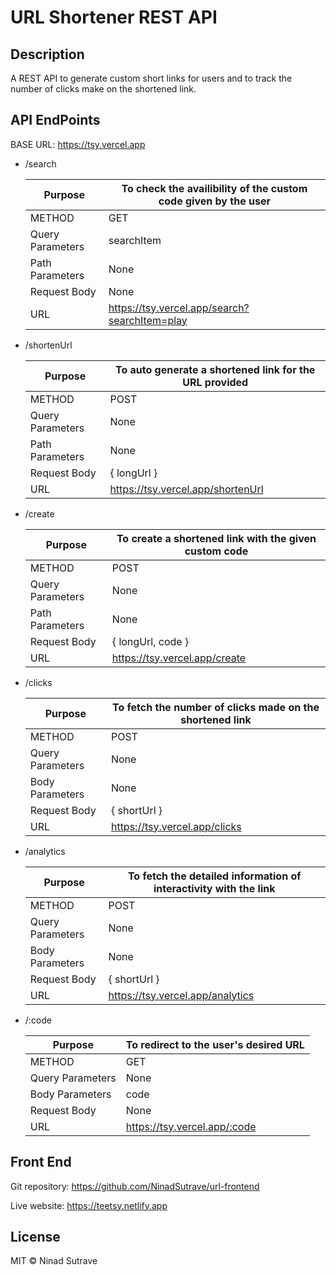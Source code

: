 # URL Shortener REST API

## Description

A REST API to generate custom short links for users and to track the number of clicks make on the shortened link.

## API EndPoints

BASE URL: https://tsy.vercel.app

- /search

  | Purpose          | To check the availibility of the custom code given by the user |
  | ---------------- | -------------------------------------------------------------- |
  | METHOD           | GET                                                            |
  | Query Parameters | searchItem                                                     |
  | Path Parameters  | None                                                           |
  | Request Body     | None                                                           |
  | URL              | https://tsy.vercel.app/search?searchItem=play                  |

- /shortenUrl

  | Purpose          | To auto generate a shortened link for the URL provided |
  | ---------------- | ------------------------------------------------------ |
  | METHOD           | POST                                                   |
  | Query Parameters | None                                                   |
  | Path Parameters  | None                                                   |
  | Request Body     | { longUrl }                                            |
  | URL              | https://tsy.vercel.app/shortenUrl                      |

- /create

  | Purpose          | To create a shortened link with the given custom code |
  | ---------------- | ----------------------------------------------------- |
  | METHOD           | POST                                                  |
  | Query Parameters | None                                                  |
  | Path Parameters  | None                                                  |
  | Request Body     | { longUrl, code }                                     |
  | URL              | https://tsy.vercel.app/create                         |

- /clicks

  | Purpose          | To fetch the number of clicks made on the shortened link |
  | ---------------- | -------------------------------------------------------- |
  | METHOD           | POST                                                     |
  | Query Parameters | None                                                     |
  | Body Parameters  | None                                                     |
  | Request Body     | { shortUrl }                                             |
  | URL              | https://tsy.vercel.app/clicks                            |

- /analytics

  | Purpose          | To fetch the detailed information of interactivity with the link |
  | ---------------- | ---------------------------------------------------------------- |
  | METHOD           | POST                                                             |
  | Query Parameters | None                                                             |
  | Body Parameters  | None                                                             |
  | Request Body     | { shortUrl }                                                     |
  | URL              | https://tsy.vercel.app/analytics                                 |

- /:code

  | Purpose          | To redirect to the user's desired URL |
  | ---------------- | ------------------------------------- |
  | METHOD           | GET                                   |
  | Query Parameters | None                                  |
  | Body Parameters  | code                                  |
  | Request Body     | None                                  |
  | URL              | https://tsy.vercel.app/:code          |

## Front End

Git repository: https://github.com/NinadSutrave/url-frontend

Live website: https://teetsy.netlify.app

## License

MIT © Ninad Sutrave
